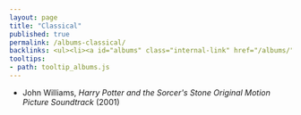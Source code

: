 ```yaml
---
layout: page
title: "Classical"
published: true
permalink: /albums-classical/
backlinks: <ul><li><a id="albums" class="internal-link" href="/albums/">Albums</a></li></ul>
tooltips: 
- path: tooltip_albums.js
---
```


* John Williams, *Harry Potter and the Sorcer's Stone Original Motion Picture Soundtrack* (2001)
